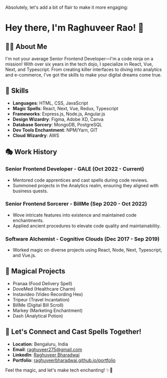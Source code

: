 Absolutely, let's add a bit of flair to make it more engaging:

# Hey there, I'm Raghuveer Rao! 👋

## 👨‍💻 About Me

I'm not your average Senior Frontend Developer—I'm a code ninja on a mission! With over six years in the tech dojo, I specialize in React, Vue, Next, and Typescript. From creating killer interfaces to diving into analytics and e-commerce, I've got the skills to make your digital dreams come true.

## 🚀 Skills

- **Languages**: HTML, CSS, JavaScript
- **Magic Spells**: React, Next, Vue, Redux, Typescript
- **Frameworks**: Express.js, Node.js, Angular.js
- **Design Wizardry**: Figma, Adobe XD, Canva
- **Database Sorcery**: MongoDB, PostgreSQL
- **Dev Tools Enchantment**: NPM/Yarn, GIT
- **Cloud Wizardry**: AWS

## 🎭 Work History

### Senior Frontend Developer - GALE (Oct 2022 - Current)

- Mentored code apprentices and cast spells during code reviews.
- Summoned projects in the Analytics realm, ensuring they aligned with business quests.

### Senior Frontend Sorcerer - BillMe (Sep 2020 - Oct 2022)

- Wove intricate features into existence and maintained code enchantments.
- Applied ancient procedures to elevate code quality and maintainability.

### Software Alchemist - Cognitive Clouds (Dec 2017 - Sep 2019)

- Worked magic on diverse projects using React, Node, Next, Typescript, and Vue.js.

## 🚀 Magical Projects

- Pranaa (Food Delivery Spell)
- DoveMed (Healthcare Charm)
- Instavideo (Video Recording Hex)
- Tripeur (Travel Incantation)
- BillMe (Digital Bill Scroll)
- Markey (Marketing Enchantment)
- Dash (Analytical Potion)

## 📧 Let's Connect and Cast Spells Together!

- **Location**: Bengaluru, India
- **Email**: raghuveer275@gmail.com
- **LinkedIn**: [Raghuveer Bharadwaj](https://www.linkedin.com/in/raghuveerbharadwaj)
- **Portfolio**: [raghuveerbharadwaj.github.io/portfolio](https://www.raghuveerbharadwaj.github.io/portfolio)

Feel the magic, and let's make tech enchanting! ✨🚀
